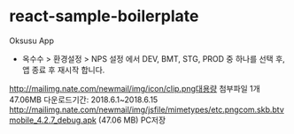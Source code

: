 # react-sample-boilerplate
Oksusu App
- 옥수수 > 환경설정 > NPS 설정 에서 DEV, BMT, STG, PROD 중 하나를 선택 후, 앱 종료 후 재시작 합니다. 
 
http://mailimg.nate.com/newmail/img/icon/clip.png대용량 첨부파일 1개47.06MB 다운로드기간: 2018.6.1~2018.6.15
http://mailimg.nate.com/newmail/img/jsfile/mimetypes/etc.pngcom.skb.btvmobile_4.2.7_debug.apk (47.06 MB) PC저장
